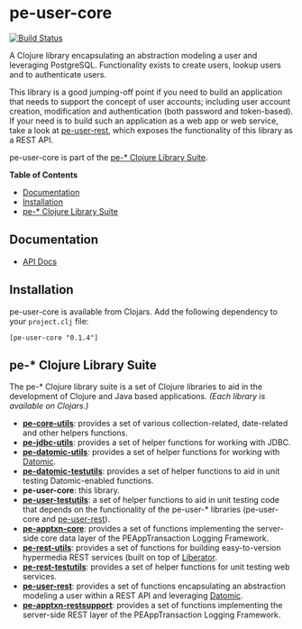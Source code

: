 # pe-user-core

[![Build Status](https://travis-ci.org/evanspa/pe-user-core.svg)](https://travis-ci.org/evanspa/pe-user-core)

A Clojure library encapsulating an abstraction modeling a user and leveraging
PostgreSQL.  Functionality exists to create users, lookup users and to authenticate
users.

This library is a good jumping-off point if you need to build an application
that needs to support the concept of user accounts; including user account
creation, modification and authentication (both password and token-based).  If
your need is to build such an application as a web app or web service, take a
look at [pe-user-rest](https://github.com/evanspa/pe-user-rest), which exposes
the functionality of this library as a REST API.

pe-user-core is part of the
[pe-* Clojure Library Suite](#pe--clojure-library-suite).

<!-- START doctoc generated TOC please keep comment here to allow auto update -->
<!-- DON'T EDIT THIS SECTION, INSTEAD RE-RUN doctoc TO UPDATE -->
**Table of Contents**
- [Documentation](#documentation)
- [Installation](#installation)
- [pe-* Clojure Library Suite](#pe--clojure-library-suite)

<!-- END doctoc generated TOC please keep comment here to allow auto update -->

## Documentation

* [API Docs](http://evanspa.github.com/pe-user-core)

## Installation

pe-user-core is available from Clojars.  Add the following dependency to your
`project.clj` file:

```
[pe-user-core "0.1.4"]
```

## pe-* Clojure Library Suite
The pe-* Clojure library suite is a set of Clojure libraries to aid in the
development of Clojure and Java based applications.
*(Each library is available on Clojars.)*
+ **[pe-core-utils](https://github.com/evanspa/pe-core-utils)**: provides a set
of various collection-related, date-related and other helpers functions.
+ **[pe-jdbc-utils](https://github.com/evanspa/pe-jdbc-utils)**: provides
  a set of helper functions for working with JDBC.
+ **[pe-datomic-utils](https://github.com/evanspa/pe-datomic-utils)**: provides
  a set of helper functions for working with [Datomic](https://www.datomic.com).
+ **[pe-datomic-testutils](https://github.com/evanspa/pe-datomic-testutils)**: provides
  a set of helper functions to aid in unit testing Datomic-enabled functions.
+ **pe-user-core**: this library.
+ **[pe-user-testutils](https://github.com/evanspa/pe-user-testutils)**: a set of helper functions to aid in unit testing
code that depends on the functionality of the pe-user-* libraries
(pe-user-core and [pe-user-rest](https://github.com/evanspa/pe-user-rest)).
+ **[pe-apptxn-core](https://github.com/evanspa/pe-apptxn-core)**: provides a
  set of functions implementing the server-side core data layer of the
  PEAppTransaction Logging Framework.
+ **[pe-rest-utils](https://github.com/evanspa/pe-rest-utils)**: provides a set
  of functions for building easy-to-version hypermedia REST services (built on
  top of [Liberator](http://clojure-liberator.github.io/liberator/).
+ **[pe-rest-testutils](https://github.com/evanspa/pe-rest-testutils)**: provides
  a set of helper functions for unit testing web services.
+ **[pe-user-rest](https://github.com/evanspa/pe-user-rest)**: provides a set of
  functions encapsulating an abstraction modeling a user within a REST API
  and leveraging [Datomic](http://www.datomic.com).
+ **[pe-apptxn-restsupport](https://github.com/evanspa/pe-apptxn-restsupport)**:
  provides a set of functions implementing the server-side REST layer of the
  PEAppTransaction Logging Framework.
